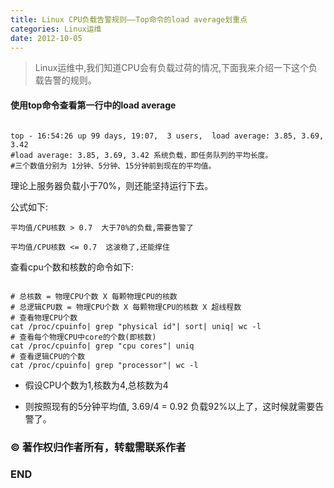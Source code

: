 ```yaml
---
title: Linux CPU负载告警规则——Top命令的load average划重点
categories: Linux运维
date: 2012-10-05
---
```


>Linux运维中,我们知道CPU会有负载过荷的情况,下面我来介绍一下这个负载告警的规则。

#### 使用top命令查看第一行中的load average

``` shell

top - 16:54:26 up 99 days, 19:07,  3 users,  load average: 3.85, 3.69, 3.42
#load average: 3.85, 3.69, 3.42 系统负载，即任务队列的平均长度。
#三个数值分别为 1分钟、5分钟、15分钟前到现在的平均值。

```

理论上服务器负载小于70%，则还能坚持运行下去。

公式如下:
``` shell
平均值/CPU核数 > 0.7  大于70%的负载,需要告警了

平均值/CPU核数 <= 0.7  这波稳了,还能撑住
```

查看cpu个数和核数的命令如下:

``` shell

# 总核数 = 物理CPU个数 X 每颗物理CPU的核数 
# 总逻辑CPU数 = 物理CPU个数 X 每颗物理CPU的核数 X 超线程数
# 查看物理CPU个数
cat /proc/cpuinfo| grep "physical id"| sort| uniq| wc -l
# 查看每个物理CPU中core的个数(即核数)
cat /proc/cpuinfo| grep "cpu cores"| uniq
# 查看逻辑CPU的个数
cat /proc/cpuinfo| grep "processor"| wc -l

```

* 假设CPU个数为1,核数为4,总核数为4


* 则按照现有的5分钟平均值, 3.69/4 = 0.92 负载92%以上了，这时候就需要告警了。


### © 著作权归作者所有，转载需联系作者

### END
